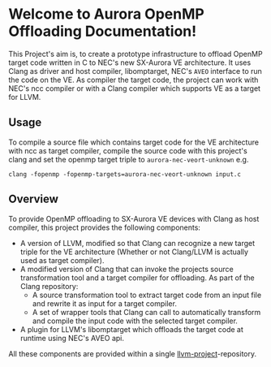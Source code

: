 # Welcome to Aurora OpenMP Offloading Documentation!

This Project's aim is, to create a prototype infrastructure to offload
OpenMP target code written in C to NEC's new SX-Aurora VE architecture.
It uses Clang as driver and host compiler, libomptarget, NEC's `AVEO`
interface to run the code on the VE. As compiler the target code, the
project can work with NEC's ncc compiler or with a Clang compiler which
supports VE as a target for LLVM.

## Usage

To compile a source file which contains target code for the VE
architecture with ncc as target compiler, compile the source code with
this project's clang and set the openmp target triple to
`aurora-nec-veort-unknown` e.g.

``` console
clang -fopenmp -fopenmp-targets=aurora-nec-veort-unknown input.c
```

## Overview

To provide OpenMP offloading to SX-Aurora VE devices with Clang as host
compiler, this project provides the following components:

-   A version of LLVM, modified so that Clang can recognize a new target
    triple for the VE architecture (Whether or not Clang/LLVM is actually
    used as target compiler).
-   A modified version of Clang that can invoke the projects source
    transformation tool and a target compiler for offloading. As part of
    the Clang repository:
    -   A source transformation tool to extract target code from an
        input file and rewrite it as input for a target compiler.
    -   A set of wrapper tools that Clang can call to automatically
        transform and compile the input code with the selected target
        compiler.
-   A plugin for LLVM's libomptarget which offloads the target code at
    runtime using NEC's AVEO api.

All these components are provided within a single
[llvm-project](%%llvm%%)-repository.

